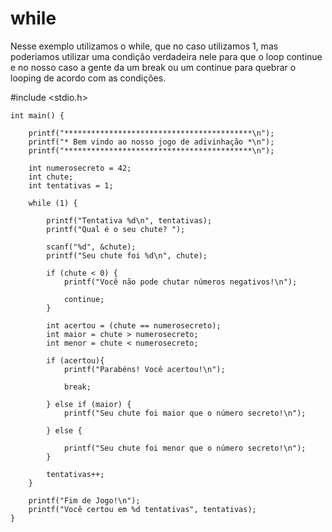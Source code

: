 # while

Nesse exemplo utilizamos o while, que no caso utilizamos 1, mas poderiamos utilizar uma condição verdadeira nele para que o loop continue e no nosso caso a gente da um break ou um continue para quebrar o looping de acordo com as condições.

#include <stdio.h>

    int main() {

        printf("******************************************\n");
        printf("* Bem vindo ao nosso jogo de adivinhação *\n");
        printf("******************************************\n");

        int numerosecreto = 42;
        int chute;
        int tentativas = 1;

        while (1) {

            printf("Tentativa %d\n", tentativas);
            printf("Qual é o seu chute? ");

            scanf("%d", &chute);
            printf("Seu chute foi %d\n", chute);

            if (chute < 0) {
                printf("Você não pode chutar números negativos!\n");

                continue;
            }

            int acertou = (chute == numerosecreto);
            int maior = chute > numerosecreto;
            int menor = chute < numerosecreto;

            if (acertou){
                printf("Parabéns! Você acertou!\n");

                break;

            } else if (maior) {
                printf("Seu chute foi maior que o número secreto!\n");

            } else {

                printf("Seu chute foi menor que o número secreto!\n");
            }

            tentativas++;
        }

        printf("Fim de Jogo!\n");
        printf("Você certou em %d tentativas", tentativas);
    }
